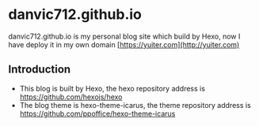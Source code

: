 # danvic712.github.io

danvic712.github.io is my personal blog site which build by Hexo, now I have deploy it in my own domain [https://yuiter.com](http://yuiter.com)

## Introduction

- This blog is built by Hexo, the hexo repository address is https://github.com/hexojs/hexo
- The blog theme is hexo-theme-icarus, the theme repository address is https://github.com/ppoffice/hexo-theme-icarus
